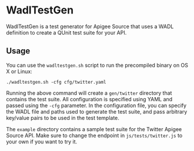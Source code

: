 WadlTestGen
===========

WadlTestGen is a test generator for Apigee Source that uses a WADL definition to create a QUnit test suite for your API.

Usage
-----

You can use the `wadltestgen.sh` script to run the precompiled binary on OS X or Linux:

    ./wadltestgen.sh -cfg cfg/twitter.yaml

Running the above command will create a `gen/twitter` directory that contains the test suite. All configuration is specified using YAML and passed using the `-cfg` parameter. In the configuration file, you can specify the WADL file and paths used to generate the test suite, and pass arbitrary key/value pairs to be used in the test template.

The `example` directory contains a sample test suite for the Twitter Apigee Source API. Make sure to change the endpoint in `js/tests/twitter.js` to your own if you want to try it.
